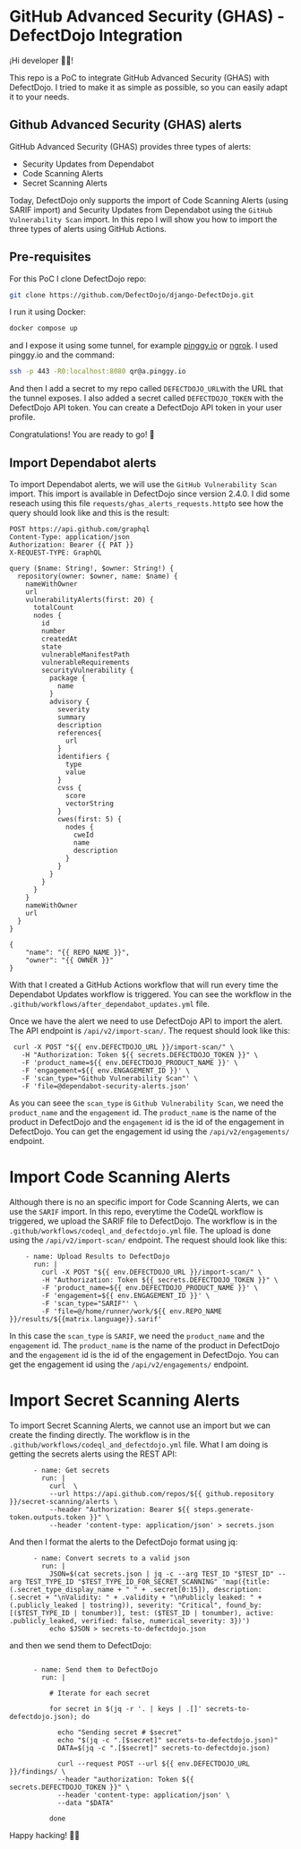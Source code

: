 # GitHub Advanced Security (GHAS) - DefectDojo Integration

¡Hi developer 👋🏻!

This repo is a PoC to integrate GitHub Advanced Security (GHAS) with DefectDojo. I tried to make it as simple as possible, so you can easily adapt it to your needs.

## Github Advanced Security (GHAS) alerts

GitHub Advanced Security (GHAS) provides three types of alerts:

- Security Updates from Dependabot
- Code Scanning Alerts
- Secret Scanning Alerts

Today, DefectDojo only supports the import of Code Scanning Alerts (using SARIF import) and Security Updates from Dependabot using the `GitHub Vulnerability Scan` import. In this repo I will show you how to import the three types of alerts using GitHub Actions.


## Pre-requisites

For this PoC I clone DefectDojo repo:

```bash
git clone https://github.com/DefectDojo/django-DefectDojo.git
```

I run it using Docker:

```bash
docker compose up
```


and I expose it using some tunnel, for example [pinggy.io](https://pinggy.io/) or [ngrok](https://ngrok.com/). I used pinggy.io and the command:

```bash
ssh -p 443 -R0:localhost:8080 qr@a.pinggy.io
```

And then I add a secret to my repo called `DEFECTDOJO_URL`with the URL that the tunnel exposes. I also added a secret called `DEFECTDOJO_TOKEN` with the DefectDojo API token. You can create a DefectDojo API token in your user profile.

Congratulations! You are ready to go! 🎉


## Import Dependabot alerts

To import Dependabot alerts, we will use the `GitHub Vulnerability Scan` import. This import is available in DefectDojo since version 2.4.0. I did some reseach using this file `requests/ghas_alerts_requests.http`to see how the query should look like and this is the result:

```
POST https://api.github.com/graphql
Content-Type: application/json
Authorization: Bearer {{ PAT }}
X-REQUEST-TYPE: GraphQL

query ($name: String!, $owner: String!) {  
  repository(owner: $owner, name: $name) {
    nameWithOwner
    url
    vulnerabilityAlerts(first: 20) {
      totalCount
      nodes {
        id
        number
        createdAt
        state
        vulnerableManifestPath
        vulnerableRequirements        
        securityVulnerability {
          package {
            name
          }
          advisory {
            severity
            summary
            description
            references{
              url
            }
            identifiers {
              type
              value
            }
            cvss {
              score     
              vectorString        
            }
            cwes(first: 5) {              
              nodes {
                cweId
                name
                description
              }
            }
          }
        }        
      }
    }
    nameWithOwner
    url
  }
}

{
    "name": "{{ REPO_NAME }}",
    "owner": "{{ OWNER }}"
}
```

With that I created a GitHub Actions workflow that will run every time the Dependabot Updates workflow is triggered. You can see the workflow in the `.github/workflows/after_dependabot_updates.yml` file.

Once we have the alert we need to use DefectDojo API to import the alert. The API endpoint is `/api/v2/import-scan/`. The request should look like this:

```
 curl -X POST "${{ env.DEFECTDOJO_URL }}/import-scan/" \
   -H "Authorization: Token ${{ secrets.DEFECTDOJO_TOKEN }}" \
   -F 'product_name=${{ env.DEFECTDOJO_PRODUCT_NAME }}' \
   -F 'engagement=${{ env.ENGAGEMENT_ID }}' \
   -F 'scan_type="Github Vulnerability Scan"' \
   -F 'file=@dependabot-security-alerts.json'
```

As you can seee the `scan_type` is `Github Vulnerability Scan`, we need the `product_name` and the `engagement` id. The `product_name` is the name of the product in DefectDojo and the `engagement` id is the id of the engagement in DefectDojo. You can get the engagement id using the `/api/v2/engagements/` endpoint.


# Import Code Scanning Alerts

Although there is no an specific import for Code Scanning Alerts, we can use the `SARIF` import. In this repo, everytime the CodeQL workflow is triggered, we upload the SARIF file to DefectDojo. The workflow is in the `.github/workflows/codeql_and_defectdojo.yml` file. The upload is done using the `/api/v2/import-scan/` endpoint. The request should look like this:

```
    - name: Upload Results to DefectDojo
      run: |
        curl -X POST "${{ env.DEFECTDOJO_URL }}/import-scan/" \
        -H "Authorization: Token ${{ secrets.DEFECTDOJO_TOKEN }}" \
        -F 'product_name=${{ env.DEFECTDOJO_PRODUCT_NAME }}' \
        -F 'engagement=${{ env.ENGAGEMENT_ID }}' \
        -F 'scan_type="SARIF"' \
        -F 'file=@/home/runner/work/${{ env.REPO_NAME }}/results/${{matrix.language}}.sarif'

``` 

In this case the `scan_type` is `SARIF`, we need the `product_name` and the `engagement` id. The `product_name` is the name of the product in DefectDojo and the `engagement` id is the id of the engagement in DefectDojo. You can get the engagement id using the `/api/v2/engagements/` endpoint.

# Import Secret Scanning Alerts

To import Secret Scanning Alerts, we cannot use an import but we can create the finding directly. The workflow is in the `.github/workflows/codeql_and_defectdojo.yml` file. What I am doing is getting the secrets alerts using the REST API:

```
      - name: Get secrets
        run: |
          curl  \
          --url https://api.github.com/repos/${{ github.repository }}/secret-scanning/alerts \
          --header "Authorization: Bearer ${{ steps.generate-token.outputs.token }}" \
          --header 'content-type: application/json' > secrets.json
```

And then I format the alerts to the DefectDojo format using jq:

```
      - name: Convert secrets to a valid json
        run: |
          JSON=$(cat secrets.json | jq -c --arg TEST_ID "$TEST_ID" --arg TEST_TYPE_ID "$TEST_TYPE_ID_FOR_SECRET_SCANNING" 'map({title: (.secret_type_display_name + " " + .secret[0:15]), description: (.secret + "\nValidity: " + .validity + "\nPublicly leaked: " + (.publicly_leaked | tostring)), severity: "Critical", found_by: [($TEST_TYPE_ID | tonumber)], test: ($TEST_ID | tonumber), active: .publicly_leaked, verified: false, numerical_severity: 3})')
          echo $JSON > secrets-to-defectdojo.json

```


and then we send them to DefectDojo:

```

      - name: Send them to DefectDojo
        run: |

          # Iterate for each secret

          for secret in $(jq -r '. | keys | .[]' secrets-to-defectdojo.json); do

            echo "Sending secret # $secret"
            echo "$(jq -c ".[$secret]" secrets-to-defectdojo.json)"
            DATA=$(jq -c ".[$secret]" secrets-to-defectdojo.json)

            curl --request POST --url ${{ env.DEFECTDOJO_URL }}/findings/ \
            --header "authorization: Token ${{ secrets.DEFECTDOJO_TOKEN }}" \
            --header 'content-type: application/json' \
            --data "$DATA"

          done
```

Happy hacking! 🐱‍👤